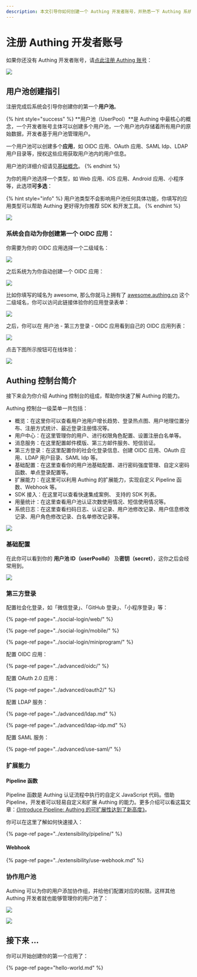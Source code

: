 ```yaml
---
description: 本文引导你如何创建一个 Authing 开发者账号，并熟悉一下 Authing 系统总体运行模式。
---
```


# 注册 Authing 开发者账号

如果你还没有 Authing 开发者账号，请[点此注册 Authing 账号](https://sign.authing.cn/)：

![](../.gitbook/assets/image%20%28452%29.png)

## 用户池创建指引

注册完成后系统会引导你创建你的第一个**用户池**。

{% hint style="success" %}
**用户池（UserPool）**是 Authing 中最核心的概念，一个开发者账号主体可以创建多个用户池，一个用户池内存储着所有用户的原始数据，开发者基于用户池管理用户。

一个用户池可以创建多个**应用**，如 OIDC 应用、OAuth 应用、SAML Idp、LDAP 用户目录等，授权这些应用获取用户池内的用户信息。

用户池的详细介绍请见[基础概念](basic.md#yong-hu-chi)。
{% endhint %}

为你的用户池选择一个类型，如 Web 应用、iOS 应用、Android 应用、小程序等，此选项**可多选**：

{% hint style="info" %}
用户池类型不会影响用户池任何具体功能，你填写的应用类型可以帮助 Authing 更好得为你推荐 SDK 和开发工具。
{% endhint %}

![](../.gitbook/assets/image%20%28104%29.png)

### 系统会自动为你创建第一个 OIDC 应用：

你需要为你的 OIDC 应用选择一个二级域名：

![](../.gitbook/assets/image%20%28518%29.png)

之后系统为为你自动创建一个 OIDC 应用：

![](../.gitbook/assets/image%20%28361%29.png)

比如你填写的域名为 awesome, 那么你就马上拥有了 [awesome.authing.cn](https://awesome.authing.cn) 这个二级域名，你可以访问此链接体验你的应用登录表单：

![](../.gitbook/assets/image%20%28329%29.png)

之后，你可以在 用户池 - 第三方登录 - OIDC 应用看到自己的 OIDC 应用列表：

![](../.gitbook/assets/image%20%28332%29.png)

点击下图所示按钮可在线体验：

![](../.gitbook/assets/image%20%28544%29.png)

## Authing 控制台简介

接下来会为你介绍 Authing 控制台的组成，帮助你快速了解 Authing 的能力。

Authing 控制台一级菜单一共包括：

* 概览：在这里你可以查看用户池用户增长趋势、登录热点图、用户地理位置分布、注册方式统计、最近登录注册情况等。
* 用户中心：在这里管理你的用户、进行权限角色配置、设置注册白名单等。
* 消息服务：在这里配置邮件模版、第三方邮件服务、短信验证。
* 第三方登录：在这里配置你的社会化登录信息、创建 OIDC 应用、OAuth 应用、LDAP 用户目录、SAML Idp 等。
* 基础配置：在这里查看你的用户池基础配置、进行密码强度管理、自定义密码函数、单点登录配置等。
* 扩展能力：在这里可以利用 Authing 的扩展能力，实现自定义 Pipeline 函数、Webhook 等。
* SDK 接入：在这里可以查看快速集成案例、 支持的 SDK 列表。
* 用量统计：在这里查看用户池认证次数使用情况、短信使用情况等。
* 系统日志：在这里查看扫码日志、认证记录、用户池修改记录、用户信息修改记录、用户角色修改记录、白名单修改记录等。

![](../.gitbook/assets/image%20%28231%29.png)

### 基础配置

在此你可以看到你的 **用户池 ID（userPoolId）** 及**密钥（secret）**，这你之后会经常用到。

![](../.gitbook/assets/image%20%28433%29.png)

### 第三方登录

配置社会化登录，如「微信登录」、「GitHub 登录」、「小程序登录」等：

{% page-ref page="../social-login/web/" %}

{% page-ref page="../social-login/mobile/" %}

{% page-ref page="../social-login/miniprogram/" %}

配置 OIDC 应用：

{% page-ref page="../advanced/oidc/" %}

配置 OAuth 2.0 应用：

{% page-ref page="../advanced/oauth2/" %}

配置 LDAP 服务：

{% page-ref page="../advanced/ldap.md" %}

{% page-ref page="../advanced/ldap-idp.md" %}

配置 SAML 服务：

{% page-ref page="../advanced/use-saml/" %}

### 扩展能力

#### Pipeline 函数

Pipeline 函数是 Authing 认证流程中执行的自定义 JavaScript 代码。借助 Pipeline，开发者可以轻易自定义和扩展 Authing 的能力。更多介绍可以看这篇文章：[《Introduce Pipeline: Authing 的可扩展性达到了新高度》](https://authing.cn/blog/Introduce-Authing-Pipeline/)。

你可以在这里了解如何快速接入：

{% page-ref page="../extensibility/pipeline/" %}

#### Webhook 

{% page-ref page="../extensibility/use-webhook.md" %}

### 协作用户池

Authing 可以为你的用户添加协作组，并给他们配置对应的权限。这样其他 Authing 开发者就也能够管理你的用户池了：

![](../.gitbook/assets/image%20%28296%29.png)

![](../.gitbook/assets/image%20%28331%29.png)

## 接下来 ...

你可以开始创建你的第一个应用了：

{% page-ref page="hello-world.md" %}

